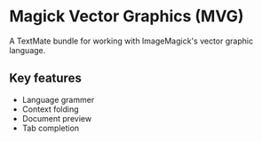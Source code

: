 # Magick Vector Graphics (MVG)

A TextMate bundle for working with ImageMagick's vector graphic language.

## Key features

 - Language grammer
 - Context folding
 - Document preview
 - Tab completion
